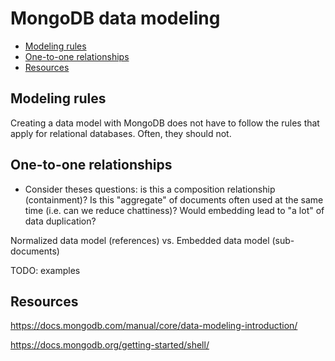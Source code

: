 # MongoDB data modeling

<!-- START doctoc generated TOC please keep comment here to allow auto update -->
<!-- DON'T EDIT THIS SECTION, INSTEAD RE-RUN doctoc TO UPDATE -->


- [Modeling rules](#modeling-rules)
- [One-to-one relationships](#one-to-one-relationships)
- [Resources](#resources)

<!-- END doctoc generated TOC please keep comment here to allow auto update -->



## Modeling rules

<!-- slide-front-matter class: center, middle -->

Creating a data model with MongoDB does not have to follow the rules that apply for relational databases. Often, they should not.



## One-to-one relationships

* Consider theses questions: is this a composition relationship (containment)? Is this "aggregate" of documents often used at the same time (i.e. can we reduce chattiness)? Would embedding lead to "a lot" of data duplication?

Normalized data model (references) vs. Embedded data model (sub-documents)

TODO: examples



## Resources

https://docs.mongodb.com/manual/core/data-modeling-introduction/

https://docs.mongodb.org/getting-started/shell/
